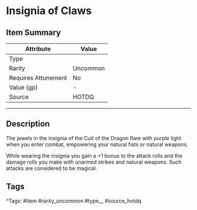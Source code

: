 # Insignia of Claws

## Item Summary

| Attribute            | Value                        |
|----------------------|------------------------------|
| Type                 |   |
| Rarity               | Uncommon             |
| Requires Attunement  | No                |
| Value (gp)           | -    |
| Source               | HOTDQ |

---

## Description

The jewels in the insignia of the Cult of the Dragon flare with purple light when you enter combat, empowering your natural fists or natural weapons.

While wearing the insignia you gain a +1 bonus to the attack rolls and the damage rolls you make with unarmed strikes and natural weapons. Such attacks are considered to be magical.

## Tags

^Tags: #item #rarity_uncommon #type__ #source_hotdq